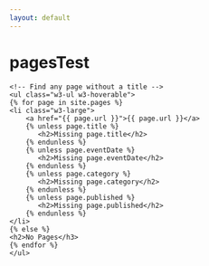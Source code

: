 ```yaml
---
layout: default
---
```


<div class="w3-container">
    <h1><b>pagesTest</b></h1>
    
    <!-- Find any page without a title -->
    <ul class="w3-ul w3-hoverable">
    {% for page in site.pages %}
    <li class="w3-large">
    	<a href="{{ page.url }}">{{ page.url }}</a>
    	{% unless page.title %}
    	   <h2>Missing page.title</h2>
    	{% endunless %}	
    	{% unless page.eventDate %}
    	   <h2>Missing page.eventDate</h2>
    	{% endunless %}	
    	{% unless page.category %}
    	   <h2>Missing page.category</h2>
    	{% endunless %}	
    	{% unless page.published %}
    	   <h2>Missing page.published</h2>
    	{% endunless %}	
    </li>
    {% else %}
    <h2>No Pages</h3>
    {% endfor %}
    </ul>
    
</div>
